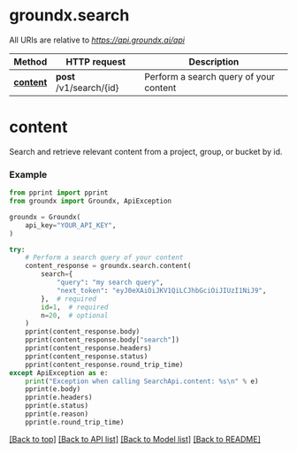 # groundx.search

All URIs are relative to *https://api.groundx.ai/api*

Method | HTTP request | Description
------------- | ------------- | -------------
[**content**](#content) | **post** /v1/search/{id} | Perform a search query of your content

# **content**

Search and retrieve relevant content from a project, group, or bucket by id.

### Example

```python
from pprint import pprint
from groundx import Groundx, ApiException

groundx = Groundx(
    api_key="YOUR_API_KEY",
)

try:
    # Perform a search query of your content
    content_response = groundx.search.content(
        search={
            "query": "my search query",
            "next_token": "eyJ0eXAiOiJKV1QiLCJhbGciOiJIUzI1NiJ9",
        },  # required
        id=1,  # required
        n=20,  # optional
    )
    pprint(content_response.body)
    pprint(content_response.body["search"])
    pprint(content_response.headers)
    pprint(content_response.status)
    pprint(content_response.round_trip_time)
except ApiException as e:
    print("Exception when calling SearchApi.content: %s\n" % e)
    pprint(e.body)
    pprint(e.headers)
    pprint(e.status)
    pprint(e.reason)
    pprint(e.round_trip_time)
```

[[Back to top]](#__pageTop) [[Back to API list]](../../../README.md#documentation-for-api-endpoints) [[Back to Model list]](../../../README.md#documentation-for-models) [[Back to README]](../../../README.md)

